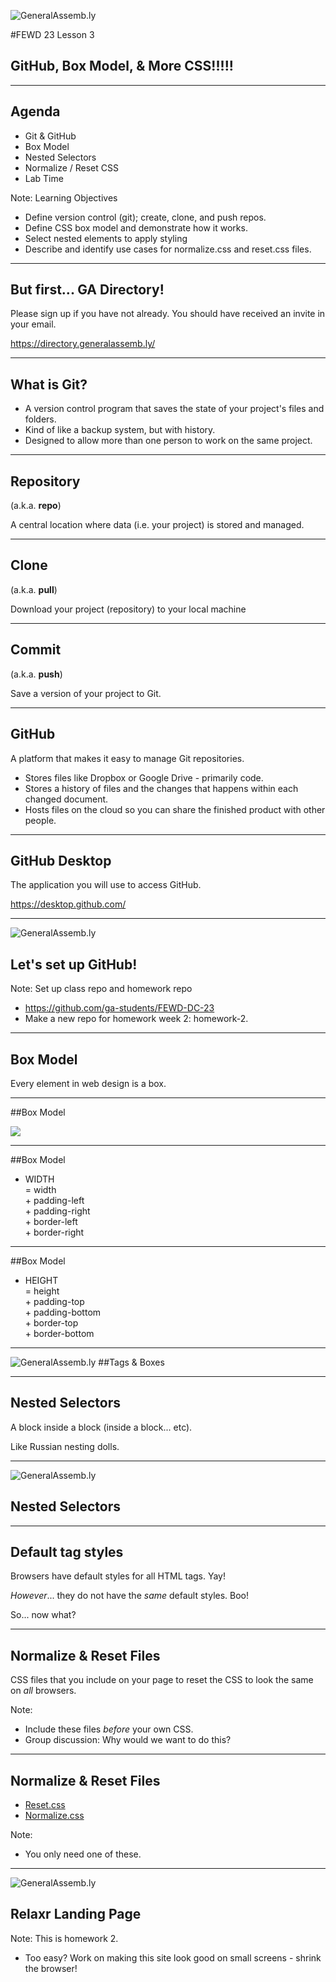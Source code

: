 ![GeneralAssemb.ly](../../img/icons/FEWD_Logo.png)

#FEWD 23 Lesson 3

## GitHub, Box Model, & More CSS!!!!!

---

## Agenda

* Git & GitHub
* Box Model
* Nested Selectors
* Normalize / Reset CSS
* Lab Time

Note:
Learning Objectives
- Define version control (git); create, clone, and push repos.
- Define CSS box model and demonstrate how it works.
- Select nested elements to apply styling
- Describe and identify use cases for normalize.css and reset.css files.

---

## But first... GA Directory!

Please sign up if you have not already.  You should have received an invite in your email.

https://directory.generalassemb.ly/

---

## What is Git?

* A version control program that saves the state of your project's files and folders.  
* Kind of like a backup system, but with history.
* Designed to allow more than one person to work on the same project.

---

## Repository

(a.k.a. __repo__)

A central location where data (i.e. your project) is stored and managed.

---

## Clone

(a.k.a. __pull__)

Download your project (repository) to your local machine

---

## Commit

(a.k.a. __push__)

Save a version of your project to Git.

---

## GitHub

A platform that makes it easy to manage Git repositories. 

* Stores files like Dropbox or Google Drive - primarily code.
* Stores a history of files and the changes that happens within each changed document.
* Hosts files on the cloud so you can share the finished product with other people.

---

## GitHub Desktop

The application you will use to access GitHub.

https://desktop.github.com/

---

![GeneralAssemb.ly](../../img/icons/code_along.png)
## Let's set up GitHub!

Note:
Set up class repo and homework repo
- https://github.com/ga-students/FEWD-DC-23
- Make a new repo for homework week 2: homework-2.

---

## Box Model

Every element in web design is a box. 

---

##Box Model

![](http://www.mandalatv.net/itp/drivebys/css/lib/img/box_model.gif)

---

##Box Model

* WIDTH <br>
= width <br> + padding-left <br> + padding-right <br> + border-left <br> + border-right

---

##Box Model

* HEIGHT <br> 
= height <br> + padding-top <br> + padding-bottom <br> + border-top <br> + border-bottom

---

![GeneralAssemb.ly](../../img/icons/exercise_icon_md.png)
##Tags & Boxes

---

## Nested Selectors

A block inside a block (inside a block... etc).

Like Russian nesting dolls.

---

![GeneralAssemb.ly](../../img/icons/code_along.png)
## Nested Selectors

---

## Default tag styles

Browsers have default styles for all HTML tags.  Yay!

_However_... they do not have the _same_ default styles. Boo!

So... now what?

---

## Normalize & Reset Files

CSS files that you include on your page to reset the CSS to look the same on _all_ browsers.

Note:
* Include these files _before_ your own CSS.
* Group discussion: Why would we want to do this?

---

## Normalize & Reset Files

* [Reset.css](http://meyerweb.com/eric/tools/css/reset/)
* [Normalize.css](https://necolas.github.io/normalize.css/)

Note:
* You only need one of these.

---

![GeneralAssemb.ly](../../img/icons/exercise_icon_md.png)
## Relaxr Landing Page

Note:
This is homework 2.
- Too easy?  Work on making this site look good on small screens - shrink the browser!
